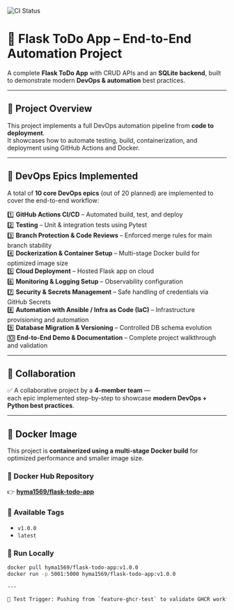 ![CI Status](https://github.com/Hyms15/flask-todo-app/actions/workflows/ci.yml/badge.svg)

# 🧩 Flask ToDo App – End-to-End Automation Project

A complete **Flask ToDo App** with CRUD APIs and an **SQLite backend**, built to demonstrate modern **DevOps & automation** best practices.

---

## 🚀 Project Overview

This project implements a full DevOps automation pipeline from **code to deployment**.  
It showcases how to automate testing, build, containerization, and deployment using GitHub Actions and Docker.

---

## 🔧 DevOps Epics Implemented

A total of **10 core DevOps epics** (out of 20 planned) are implemented to cover the end-to-end workflow:

1️⃣ **GitHub Actions CI/CD** – Automated build, test, and deploy  
2️⃣ **Testing** – Unit & integration tests using Pytest  
3️⃣ **Branch Protection & Code Reviews** – Enforced merge rules for main branch stability  
4️⃣ **Dockerization & Container Setup** – Multi-stage Docker build for optimized image size  
5️⃣ **Cloud Deployment** – Hosted Flask app on cloud  
6️⃣ **Monitoring & Logging Setup** – Observability configuration  
7️⃣ **Security & Secrets Management** – Safe handling of credentials via GitHub Secrets  
8️⃣ **Automation with Ansible / Infra as Code (IaC)** – Infrastructure provisioning and automation  
9️⃣ **Database Migration & Versioning** – Controlled DB schema evolution  
🔟 **End-to-End Demo & Documentation** – Complete project walkthrough and validation

---

## 👥 Collaboration

✅ A collaborative project by a **4-member team** —  
each epic implemented step-by-step to showcase **modern DevOps + Python best practices**.

---

## 🐳 Docker Image

This project is **containerized using a multi-stage Docker build** for optimized performance and smaller image size.

### 🔹 Docker Hub Repository
👉 [**hyma1569/flask-todo-app**](https://hub.docker.com/r/hyma1569/flask-todo-app)

### 🔹 Available Tags
- `v1.0.0`
- `latest`

### 🔹 Run Locally
```bash
docker pull hyma1569/flask-todo-app:v1.0.0
docker run -p 5001:5000 hyma1569/flask-todo-app:v1.0.0

---

🧪 Test Trigger: Pushing from `feature-ghcr-test` to validate GHCR workflow.

